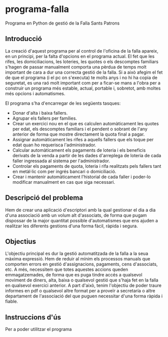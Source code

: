 # programa-falla
Programa en Python de gestió de la Falla Sants Patrons

## Introducció
La creació d'aquest programa per al control de l'oficina de la falla apareix, en un principi, per la falta d'opcions en el programa actual. El fet que les rifes, les domiciliacions, les loteries, les quotes o els descomptes familiars s'hagen de passar manualment comporta una pèrdua de temps molt important de cara a dur una correcta gestió de la falla. Si a això afegim el fet de que el programa (i el pc on s'executa) te molts anys i no hi ha copia de seguretat, es una raó molt important com per a ficar-se mans a l'obra per a construir un programa més estable, actual, portable i, sobretot, amb moltes més opcions i automatismes.

El programa s'ha d'encarregar de les següents tasques:
- Donar d'alta i baixa fallers.
- Agrupar els fallers per famílies.
- Crear un exercici nou en el que es calculen automàticament les quotes per edat, els descomptes familiars i el pendent o sobrant de l'any anterior de forma que mostre directament la quota final a pagar.
- Assignar automàticament les rifes a aquells fallers que els toque per edat quan ho requerisca l'administrador.
- Calcular automàticament els pagaments de loteria i els beneficis derivats de la venda a partir de les dades d'arreplega de loteria de cada faller ingressada al sistema per l'administrador.
- Controlar els pagaments de quota, loteria i rifa realitzats pels fallers tant en metàl·lic com per ingrés bancari o domiciliació.
- Crear i mantenir automàticament l'historial de cada faller i poder-lo modificar manualment en cas que siga necessari.

## Descripció del problema
Hem de crear una aplicació d'escriptori amb la qual gestionar el dia a dia d'una associació amb un volum alt d'associats, de forma que pugam dispossar de la major quantitat possible d'automatismes que ens ajuden a realitzar les diferents gestions d'una forma fàcil, ràpida i segura.

## Objectius
L'objectiu principal es dur la gestió automatitzada de la falla a la seua màxima expressió. Hem de reduir al mínim els processos manuals que comporten errors en gestió d'assignacions, pagaments, cens d'associats, etc.
A més, necessitem que totes aquestes accions queden emmagatzemades, de forma que es puga tindre accés a qualsevol moviment de diners, alta, baixa o qualsevol gestió que s'haja fet en la falla en qualsevol exercici anterior.
A part d'això, tenim l'objectiu de poder traure informes en pdf o qualsevol altre format per a proveïr a secretaría o altre departament de l'associació del que puguen necessitar d'una forma ràpida i fiable.

## Instruccions d'ús
Per a poder utilitzar el programa 
